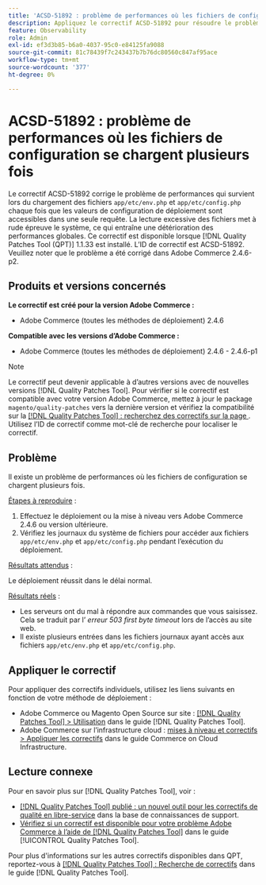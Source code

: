 ```yaml
---
title: 'ACSD-51892 : problème de performances où les fichiers de configuration se chargent plusieurs fois'
description: Appliquez le correctif ACSD-51892 pour résoudre le problème de performances Adobe Commerce en raison duquel les fichiers de configuration se chargent plusieurs fois pendant le déploiement.
feature: Observability
role: Admin
exl-id: ef3d3b85-b6a0-4037-95c0-e84125fa9088
source-git-commit: 81c78439f7c243437b7b76dc80560c847af95ace
workflow-type: tm+mt
source-wordcount: '377'
ht-degree: 0%

---
```


# ACSD-51892 : problème de performances où les fichiers de configuration se chargent plusieurs fois

Le correctif ACSD-51892 corrige le problème de performances qui survient lors du chargement des fichiers `app/etc/env.php` et `app/etc/config.php` chaque fois que les valeurs de configuration de déploiement sont accessibles dans une seule requête. La lecture excessive des fichiers met à rude épreuve le système, ce qui entraîne une détérioration des performances globales. Ce correctif est disponible lorsque [!DNL Quality Patches Tool (QPT)] 1.1.33 est installé. L’ID de correctif est ACSD-51892. Veuillez noter que le problème a été corrigé dans Adobe Commerce 2.4.6-p2.

## Produits et versions concernés

**Le correctif est créé pour la version Adobe Commerce :**

* Adobe Commerce (toutes les méthodes de déploiement) 2.4.6

**Compatible avec les versions d’Adobe Commerce :**

* Adobe Commerce (toutes les méthodes de déploiement) 2.4.6 - 2.4.6-p1

>[!NOTE]
>
>Le correctif peut devenir applicable à d’autres versions avec de nouvelles versions [!DNL Quality Patches Tool]. Pour vérifier si le correctif est compatible avec votre version Adobe Commerce, mettez à jour le package `magento/quality-patches` vers la dernière version et vérifiez la compatibilité sur la [[!DNL Quality Patches Tool] : recherchez des correctifs sur la page ](https://experienceleague.adobe.com/tools/commerce-quality-patches/index.html). Utilisez l’ID de correctif comme mot-clé de recherche pour localiser le correctif.

## Problème

Il existe un problème de performances où les fichiers de configuration se chargent plusieurs fois.

<u>Étapes à reproduire</u> :

1. Effectuez le déploiement ou la mise à niveau vers Adobe Commerce 2.4.6 ou version ultérieure.
1. Vérifiez les journaux du système de fichiers pour accéder aux fichiers `app/etc/env.php` et `app/etc/config.php` pendant l’exécution du déploiement.

<u>Résultats attendus</u> :

Le déploiement réussit dans le délai normal.

<u>Résultats réels</u> :

* Les serveurs ont du mal à répondre aux commandes que vous saisissez. Cela se traduit par l’ *erreur 503 first byte timeout* lors de l’accès au site web.
* Il existe plusieurs entrées dans les fichiers journaux ayant accès aux fichiers `app/etc/env.php` et `app/etc/config.php`.

## Appliquer le correctif

Pour appliquer des correctifs individuels, utilisez les liens suivants en fonction de votre méthode de déploiement :

* Adobe Commerce ou Magento Open Source sur site : [[!DNL Quality Patches Tool] > Utilisation](/help/tools/quality-patches-tool/usage.md) dans le guide [!DNL Quality Patches Tool].
* Adobe Commerce sur l’infrastructure cloud : [mises à niveau et correctifs > Appliquer les correctifs](https://experienceleague.adobe.com/docs/commerce-cloud-service/user-guide/develop/upgrade/apply-patches.html) dans le guide Commerce on Cloud Infrastructure.

## Lecture connexe

Pour en savoir plus sur [!DNL Quality Patches Tool], voir :

* [[!DNL Quality Patches Tool] publié : un nouvel outil pour les correctifs de qualité en libre-service](https://experienceleague.adobe.com/en/docs/commerce-knowledge-base/kb/announcements/commerce-announcements/magento-quality-patches-released-new-tool-to-self-serve-quality-patches) dans la base de connaissances de support.
* [Vérifiez si un correctif est disponible pour votre problème Adobe Commerce à l’aide de  [!DNL Quality Patches Tool]](/help/tools/quality-patches-tool/patches-available-in-qpt/check-patch-for-magento-issue-with-magento-quality-patches.md) dans le guide [!UICONTROL Quality Patches Tool].


Pour plus d&#39;informations sur les autres correctifs disponibles dans QPT, reportez-vous à [[!DNL Quality Patches Tool] : Recherche de correctifs](https://experienceleague.adobe.com/tools/commerce-quality-patches/index.html) dans le guide [!DNL Quality Patches Tool].
